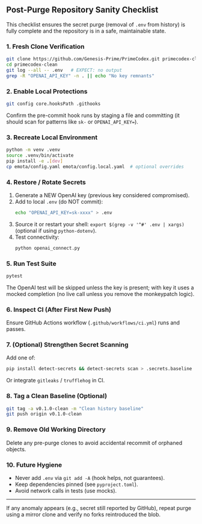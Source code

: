 ## Post-Purge Repository Sanity Checklist

This checklist ensures the secret purge (removal of `.env` from history) is fully complete and the repository is in a safe, maintainable state.

### 1. Fresh Clone Verification
```bash
git clone https://github.com/Genesis-Prime/PrimeCodex.git primecodex-clean
cd primecodex-clean
git log --all -- .env   # EXPECT: no output
grep -R "OPENAI_API_KEY" -n . || echo "No key remnants"
```

### 2. Enable Local Protections
```bash
git config core.hooksPath .githooks
```
Confirm the pre-commit hook runs by staging a file and committing (it should scan for patterns like `sk-` or `OPENAI_API_KEY=`).

### 3. Recreate Local Environment
```bash
python -m venv .venv
source .venv/bin/activate
pip install -e .[dev]
cp emota/config.yaml emota/config.local.yaml  # optional overrides
```

### 4. Restore / Rotate Secrets
1. Generate a NEW OpenAI key (previous key considered compromised).
2. Add to local `.env` (do NOT commit):
   ```bash
   echo "OPENAI_API_KEY=sk-xxxx" > .env
   ```
3. Source it or restart your shell: `export $(grep -v '^#' .env | xargs)` (optional if using `python-dotenv`).
4. Test connectivity:
   ```bash
   python openai_connect.py
   ```

### 5. Run Test Suite
```bash
pytest
```
The OpenAI test will be skipped unless the key is present; with key it uses a mocked completion (no live call unless you remove the monkeypatch logic).

### 6. Inspect CI (After First New Push)
Ensure GitHub Actions workflow (`.github/workflows/ci.yml`) runs and passes.

### 7. (Optional) Strengthen Secret Scanning
Add one of:
```bash
pip install detect-secrets && detect-secrets scan > .secrets.baseline
```
Or integrate `gitleaks` / `trufflehog` in CI.

### 8. Tag a Clean Baseline (Optional)
```bash
git tag -a v0.1.0-clean -m "Clean history baseline"
git push origin v0.1.0-clean
```

### 9. Remove Old Working Directory
Delete any pre-purge clones to avoid accidental recommit of orphaned objects.

### 10. Future Hygiene
- Never add `.env` via `git add -A` (hook helps, not guarantees).
- Keep dependencies pinned (see `pyproject.toml`).
- Avoid network calls in tests (use mocks).

---
If any anomaly appears (e.g., secret still reported by GitHub), repeat purge using a mirror clone and verify no forks reintroduced the blob.

